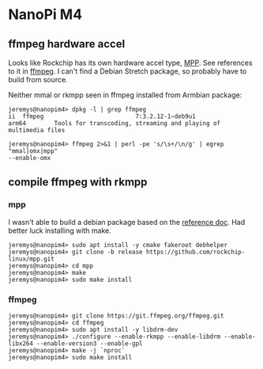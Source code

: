 # NanoPi M4

## ffmpeg hardware accel

Looks like Rockchip has its own hardware accel type, [MPP](https://github.com/rockchip-linux/mpp).
See references to it in [ffmpeg](https://github.com/FFmpeg/FFmpeg/blob/master/configure#L336).  I can't find a Debian Stretch
package, so probably have to build from source.


Neither mmal or rkmpp seen in ffmpeg installed from Armbian package:
```
jeremys@nanopim4> dpkg -l | grep ffmpeg
ii  ffmpeg                          7:3.2.12-1~deb9u1                 arm64        Tools for transcoding, streaming and playing of multimedia files

jeremys@nanopim4> ffmpeg 2>&1 | perl -pe 's/\s+/\n/g' | egrep "mmal|omx|mpp"
--enable-omx
```
## compile ffmpeg with rkmpp

### mpp

I wasn't able to build a debian package based on the [reference doc](http://opensource.rock-chips.com/wiki_Mpp#Unix.2FLinux).
Had better luck installing with make.

```
jeremys@nanopim4> sudo apt install -y cmake fakeroot debhelper
jeremys@nanopim4> git clone -b release https://github.com/rockchip-linux/mpp.git
jeremys@nanopim4> cd mpp
jeremys@nanopim4> make
jeremys@nanopim4> sudo make install
```

### ffmpeg

```
jeremys@nanopim4> git clone https://git.ffmpeg.org/ffmpeg.git
jeremys@nanopim4> cd ffmpeg
jeremys@nanopim4> sudo apt install -y libdrm-dev
jeremys@nanopim4> ./configure --enable-rkmpp --enable-libdrm --enable-libx264 --enable-version3 --enable-gpl
jeremys@nanopim4> make -j `nproc`
jeremys@nanopim4> sudo make install
```
